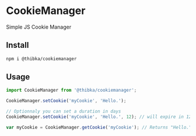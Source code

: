# CookieManager
Simple JS Cookie Manager

## Install
```bash
npm i @thibka/cookiemanager
```

## Usage
```javascript
import CookieManager from '@thibka/cookiemanager';

CookieManager.setCookie('myCookie', 'Hello.');

// Optionnaly you can set a duration in days
CookieManager.setCookie('myCookie', 'Hello.', 12); // will expire in 12 days

var myCookie = CookieManager.getCookie('myCookie'); // Returns "Hello."
```
